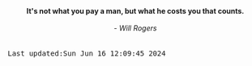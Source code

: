 
<div align="center"><b><span>It's not what you pay a man, but what he costs you that counts.</span></b><br><br><i> - Will Rogers</i></div>
<br><br><kbd>Last updated:Sun Jun 16 12:09:45 2024</kbd>